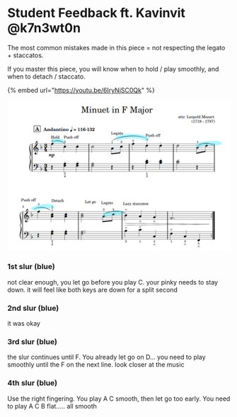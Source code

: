 # Student Feedback ft. Kavinvit @k7n3wt0n

The most common mistakes made in this piece = not respecting the legato + staccatos.

If you master this piece, you will know when to hold / play smoothly, and when to detach / staccato.

{% embed url="https://youtu.be/6IryNjSC0Qk" %}

![](../../../.gitbook/assets/image%20%28113%29.png)

### **1st slur \(blue\)** 

not clear enough, you let go before you play C. your pinky needs to stay down. it will feel like both keys are down for a split second 

### **2nd slur \(blue\)**

it was okay 

### 3rd slur \(blue\)

the slur continues until F. You already let go on D... you need to play smoothly until the F on the next line. look closer at the music

### **4th slur \(blue\)**

Use the right fingering. You play A C smooth, then let go too early. You need to play A C B flat..... all smooth

